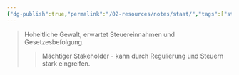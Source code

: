 ```yaml
---
{"dg-publish":true,"permalink":"/02-resources/notes/staat/","tags":["stakeholder/regulierung","BWL"],"noteIcon":"","updated":"2025-09-05T10:12:32.000+02:00"}
---
```


>Hoheitliche Gewalt, erwartet Steuereinnahmen und Gesetzesbefolgung.
>>Mächtiger Stakeholder - kann durch Regulierung und Steuern stark eingreifen.